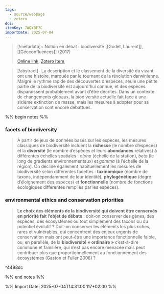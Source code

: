 ```yaml
---
tags:
  - source/webpage
  - zotero
doi: 
itemKey: 7WQYBF7C
importDate: 2025-07-04
---
```

>[!metadata]+
> Notion en débat : biodiversité
> [[Godet, Laurent]], 
> [[Géoconfluences]] (2017)
> 
> [Online link](https://geoconfluences.ens-lyon.fr/informations-scientifiques/a-la-une/notion-a-la-une/notion-biodiversite), [Zotero Item](zotero://select/library/items/7WQYBF7C),

>[!abstract]-
>La description et le classement de la diversité du vivant ont une histoire, marquée par le tournant de la révolution darwinienne. Malgré le rythme rapide des découvertes d'espèces, seule une petite partie de la biodiversité est aujourd'hui connue, et des espèces disparaissent probablement avant d'être décrites. Dans un contexte de changements globaux, la biodiversité actuelle fait face à une sixième extinction de masse, mais les mesures à adopter pour sa conservation sont encore débattues.

%% begin notes %%
### facets of biodiversity 
> À partir de jeux de données basés sur les espèces, les mesures classiques de biodiversité incluent la **richesse** (le nombre d’espèces) et la **diversité** (le nombre d’espèces et leurs **abondances** relatives) à différentes échelles spatiales : _alpha_ (échelle de la station), _beta_ (le long de gradients environnementaux) et _gamma_ (à l’échelle de la région). On décline également habituellement les mesures de biodiversité selon différentes facettes : **taxinomique** (nombre de taxons, indépendamment de leur identité), **phylogénétique** (degré d’éloignement des espèces) et **fonctionnelle** (nombre de fonctions écologiques différentes remplies par les espèces).
### environmental ethics and conservation priorities
> **Le choix des éléments de la biodiversité qui doivent être conservés en priorité fait l’objet de débats** : doit-on conserver des gènes, des espèces, des écosystèmes ou tout simplement des taxons ou du potentiel évolutif ? Doit-on conserver les éléments les plus riches, rares et vulnérables, qui concentrent des enjeux urgents de conservation mais ont peut-être une importance fonctionnelle faible, ou, en parallèle, de la **biodiversité « ordinaire »** c’est-à-dire commune et familière, qui n’est pas encore menacée mais peut contribuer plus que proportionnellement au fonctionnement des écosystèmes (Gaston et Fuller 2008) ?

^4498dc

%% end notes %%

%% Import Date: 2025-07-04T14:31:00.117+02:00 %%
